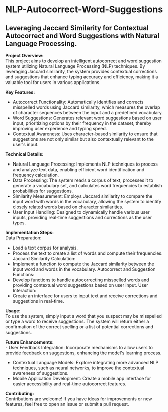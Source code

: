 # NLP-Autocorrect-Word-Suggestions
## Leveraging Jaccard Similarity for Contextual Autocorrect and Word Suggestions with Natural Language Processing.

**Project Overview:** <br>
This project aims to develop an intelligent autocorrect and word suggestion system utilizing Natural Language Processing (NLP) techniques. By leveraging Jaccard similarity, the system provides contextual corrections and suggestions that enhance typing accuracy and efficiency, making it a valuable tool for users in various applications.

**Key Features:**
- Autocorrect Functionality: Automatically identifies and corrects misspelled words using Jaccard similarity, which measures the overlap of character sequences between the input and a predefined vocabulary.
- Word Suggestions: Generates relevant word suggestions based on user input, prioritizing options by their frequency in the dataset, thereby improving user experience and typing speed.
- Contextual Awareness: Uses character-based similarity to ensure that suggestions are not only similar but also contextually relevant to the user's input.

**Technical Details:**
- Natural Language Processing: Implements NLP techniques to process and analyze text data, enabling efficient word identification and frequency calculation.
- Data Processing: The system reads a corpus of text, processes it to generate a vocabulary set, and calculates word frequencies to establish probabilities for suggestions.
- Similarity Measurement: Employs Jaccard similarity to compare the input word with words in the vocabulary, allowing the system to identify closely related words based on character similarities.
- User Input Handling: Designed to dynamically handle various user inputs, providing real-time suggestions and corrections as the user types.


**Implementation Steps:**<br>
Data Preparation:
- Load a text corpus for analysis.
- Process the text to create a list of words and compute their frequencies.
Jaccard Similarity Calculation:
- Implement a function to compute the Jaccard similarity between the input word and words in the vocabulary.
Autocorrect and Suggestion Functions:
- Develop functions to handle autocorrecting misspelled words and providing contextual word suggestions based on user input.
User Interaction:
- Create an interface for users to input text and receive corrections and suggestions in real-time.


**Usage:**<br>
To use the system, simply input a word that you suspect may be misspelled or type a word to receive suggestions. The system will return either a confirmation of the correct spelling or a list of potential corrections and suggestions.

**Future Enhancements:**<br>- User Feedback Integration: Incorporate mechanisms to allow users to provide feedback on suggestions, enhancing the model's learning process.
- Contextual Language Models: Explore integrating more advanced NLP techniques, such as neural networks, to improve the contextual awareness of suggestions.
- Mobile Application Development: Create a mobile app interface for easier accessibility and real-time autocorrect features.

**Contributing:**<br>
Contributions are welcome! If you have ideas for improvements or new features, feel free to open an issue or submit a pull request.

